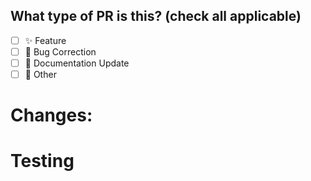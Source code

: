 
<!--PS: 🇧🇷/🇬🇧 It's ok to write your PR in portuguese 😃-->

## What type of PR is this? (check all applicable)
- [ ] ✨ Feature
- [ ] 🐞 Bug Correction
- [ ] 📝 Documentation Update
- [ ] 🚩 Other

# Changes:
<!-- Describe the main changes and the **expected behaviour** (if aplicable) -->

# Testing
<!--(if aplicable) Tell us how to replicate the expected behaviour.-->

